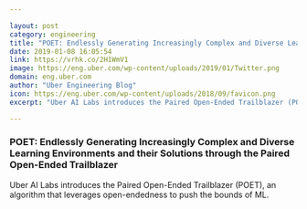 ```yaml
---

layout: post
category: engineering
title: "POET: Endlessly Generating Increasingly Complex and Diverse Learning Environments and their Solutions through the Paired Open-Ended Trailblazer"
date: 2019-01-08 16:05:54
link: https://vrhk.co/2H1WmV1
image: https://eng.uber.com/wp-content/uploads/2019/01/Twitter.png
domain: eng.uber.com
author: "Uber Engineering Blog"
icon: https://eng.uber.com/wp-content/uploads/2018/09/favicon.png
excerpt: "Uber AI Labs introduces the Paired Open-Ended Trailblazer (POET), an algorithm that leverages open-endedness to push the bounds of ML."

---
```


### POET: Endlessly Generating Increasingly Complex and Diverse Learning Environments and their Solutions through the Paired Open-Ended Trailblazer

Uber AI Labs introduces the Paired Open-Ended Trailblazer (POET), an algorithm that leverages open-endedness to push the bounds of ML.